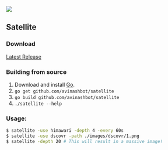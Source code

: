 <a href="https://imgur.com/4qYolKu">
    <img src="https://i.imgur.com/4qYolKu.gif">
</a>

## Satellite

### Download
[Latest Release](https://github.com/avinashbot/satellite/releases/latest)

### Building from source
1. Download and install [Go](https://golang.org/dl/).
2. `go get github.com/avinashbot/satellite`
3. `go build github.com/avinashbot/satellite`
4. `./satellite --help`

### Usage:
```bash
$ satellite -use himawari -depth 4 -every 60s
$ satellite -use dscovr -path ./images/dscovr/1.png
$ satellite -depth 20 # This will result in a massive image!
```
